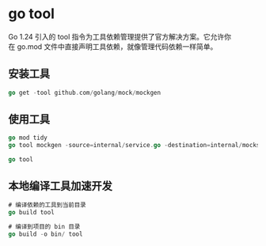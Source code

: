 # go tool
Go 1.24 引入的 tool 指令为工具依赖管理提供了官方解决方案。它允许你在 go.mod 文件中直接声明工具依赖，就像管理代码依赖一样简单。

## 安装工具
```go
go get -tool github.com/golang/mock/mockgen
```

## 使用工具
```go
go mod tidy
go tool mockgen -source=internal/service.go -destination=internal/mocks/service_mock.go -package=mocks
````

```go
go tool
```

## 本地编译工具加速开发
```go
# 编译依赖的工具到当前目录
go build tool

# 编译到项目的 bin 目录
go build -o bin/ tool
```
